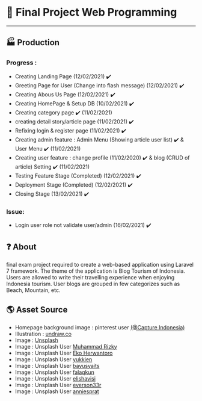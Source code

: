# 🧻 Final Project Web Programming

---

## 🏭 Production

### Progress :

-   Creating Landing Page (12/02/2021) ✔️
-   Greeting Page for User (Change into flash message) (12/02/2021) ✔️
-   Creating Abous Us Page (12/02/2021) ✔️
-   Creating HomePage & Setup DB (10/02/2021) ✔️
-   Creating category page ✔️ (11/02/2021)
-   creating detail story/article page (11/02/2021) ✔️
-   Refixing login & register page (11/02/2021) ✔️
-   Creating admin feature : Admin Menu (Showing article user list) ✔️ & User Menu ✔️ (11/02/2021)
-   Creating user feature : change profile (11/02/2020) ✔️ & blog (CRUD of article) Setting ✔️ (11/02/2021)
-   Testing Feature Stage (Completed) (12/02/2021) ✔️
-   Deployment Stage (Completed) (12/02/2021) ✔️
-   Closing Stage (13/02/2021) ✔️

### Issue:

-   Login user role not validate user/admin (16/02/2021) ✔️

## ❓ About

final exam project required to create a web-based application using Laravel 7 framework. The theme of the application is Blog Tourism of Indonesia. Users are allowed to write their travelling experience when enjoying Indonesia tourism. User blogs are grouped in few categorizes such as Beach, Mountain, etc.

## 🌎 Asset Source

-   Homepage background image : pinterest user [(@Capture Indonesia)](https://id.pinterest.com/pin/791789178208969621/)
-   Illustration : [undraw.co](https://undraw.co/)
-   Image : [Unsplash](https://unsplash.com/photos/u0lAovoUsaU)
-   Image : Unsplash User [Muhammad Rizky](https://unsplash.com/photos/rN3R-lKI45M)
-   Image : Unsplash User [Eko Herwantoro](https://unsplash.com/photos/mAxA2OmTmKA)
-   Image : Unsplash User [yukkien](https://unsplash.com/photos/ViLAbC-Id58)
-   Image : Unsplash User [bayusyaits](https://unsplash.com/photos/Uz-LsnjxJ6U)
-   Image : Unsplash User [falaqkun](https://unsplash.com/photos/PIIKmwkQp8g)
-   Image : Unsplash User [elishavisi](https://unsplash.com/photos/RN6ts8IZ4_0)
-   Image : Unsplash User [everson33r](https://unsplash.com/photos/JEyzTqxNAOM)
-   Image : Unsplash User [anniesprat](https://unsplash.com/photos/UrGs6o0emfA)
